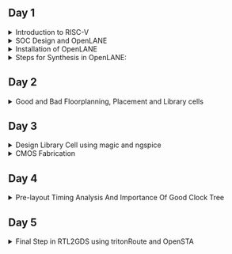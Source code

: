 ## Day 1
<details>
<summary>Introduction to RISC-V</summary>

**RISC-V** (pronounced "risk-five") is an open-source instruction set architecture (ISA) that has gained significant attention and popularity in recent years. It is designed to be simple, modular, and customizable, making it suitable for a wide range of applications from embedded systems to supercomputers. In this introduction to RISC-V architecture, we'll cover its key concepts and characteristics:

**Open Source Philosophy:**
RISC-V is an open-source ISA, which means its specifications are freely available to the public. This openness encourages collaboration and innovation, allowing anyone to design, implement, and customize RISC-V processors without licensing fees.

**RISC (Reduced Instruction Set Computer):**
RISC-V follows the RISC design philosophy, which emphasizes a small and simple set of instructions. This simplicity makes it easier to design efficient and high-performance processors.

**Modular and Extensible:**
RISC-V is designed with modularity in mind. It provides a base set of instructions, known as the RV32I (for 32-bit) and RV64I (for 64-bit) instruction sets, which serve as a foundation. Beyond these base sets, custom instruction extensions can be added to meet the specific needs of different applications. This extensibility enables the architecture to be tailored for various domains, from IoT devices to data centers.

**Multiple Standard Extensions:**
RISC-V offers several standard extensions, including integer (I), multiplication and division (M), atomic (A), single-precision floating-point (F), double-precision floating-point (D), vector (V), and more. These extensions add functionality to the base architecture as needed.

**Support for Different Bit Widths:**
RISC-V supports various bit widths, such as 32, 64, and 128 bits, making it adaptable to a wide range of computing environments.

**Load-Store Architecture:**
RISC-V follows a load-store architecture, where memory operations are performed using load and store instructions. This design simplifies the instruction set and helps maintain a consistent pipeline for better performance.

**User and Privileged Modes:**
RISC-V has multiple privilege levels, including user mode, supervisor mode, and machine mode. This privilege hierarchy enables secure execution of software and is useful for implementing operating systems.

**Instruction Encoding:**
RISC-V instructions are typically encoded as fixed-length 32-bit or 64-bit words, depending on the chosen bit width. The simplicity of instruction encoding contributes to the architecture's ease of implementation.

**Wide Industry Support:**
RISC-V has gained support from a broad range of industry players, including academia, startups, and established companies. This support has led to the development of RISC-V-based hardware and software ecosystems.
**Applications:**
RISC-V is used in various applications, from low-power IoT devices and microcontrollers to high-performance servers and supercomputers. Its versatility and openness make it a compelling choice for a wide array of computing tasks.
</details>
<details>
<summary>SOC Design and OpenLANE</summary>

**Open Source Digital ASIC Design**

Components of Digital ASIC Design:

![Screenshot from 2023-09-13 00-26-13](https://github.com/malobimukherjee/Advanced_Physical_Design_using_OpenLANE/assets/141206513/ad689ae7-82b5-4a0a-abbc-ec3e9eb1309a)

EDA Tools: For digital ASIC (Application-Specific Integrated Circuit) design, various EDA (Electronic Design Automation) tools are essential to complete the design process efficiently like Qflow, OpenROAD, OpenLANE, etc.

RTL: RTL IP blocks are reusable building blocks for digital designs. They encapsulate specific functions or features and are designed to be easily integrated into larger designs, reducing the need for designing these functions from scratch.

PDK: Process Design Kit is the collection of files used to model a fabrication process for the EDA Tools used to design an IC like Google+Skywater FOSS 130nm Production PDK.

**Simplified RTL to GDS Flow**
The RTL to GDS (Register-Transfer Level to Graphic Design System) flow is a series of steps and tools used in the semiconductor industry to transform a digital circuit's high-level description (RTL) into a physical layout that can be fabricated as an integrated circuit (IC) using a specific semiconductor process. Here's an overview of the typical RTL to GDS flow:

Design Specification:
Start with a clear specification of the desired functionality and performance requirements of the digital circuit.

RTL Design:
Create a Register-Transfer Level (RTL) design using a hardware description language (HDL) such as Verilog or VHDL. The RTL code describes the behavior and functionality of the digital circuit.

Simulation and Verification:
Simulate the RTL code using tools like ModelSim or VCS to verify that the design functions correctly. This involves creating testbenches and running simulations to ensure that the RTL code meets the design requirements.

Synthesis:
Use a synthesis tool (e.g., Synopsys Design Compiler, Cadence Genus) to convert the RTL code into a gate-level netlist. The synthesis process optimizes the design for area, power, and speed while targeting a specific semiconductor technology library.

Gate-Level Simulation:
Perform gate-level simulations to verify that the synthesized netlist behaves as expected and is functionally correct.

Floor Planning:
Define the physical layout of the chip, including the placement of logic blocks, standard cells, and I/O pads. This step determines the overall chip size and the placement of key components.

Place-and-Route (P&R):
Use a place-and-route tool (e.g., Cadence Innovus, Synopsys ICC) to map the gate-level netlist onto the physical chip's layout. This step involves placing the cells on the chip and routing the interconnections between them.

Clock Tree Synthesis (CTS):
Create a clock distribution network to ensure that clock signals reach all parts of the chip with minimal skew and jitter.

Power Planning:
Plan the power distribution network to ensure that all components receive the required power supply voltages and currents.

Physical Verification:
Perform physical verification checks, including Design Rule Checking (DRC), Layout vs. Schematic (LVS) checks, and Parasitic Extraction (PEX) to ensure that the layout adheres to the semiconductor process rules and matches the expected functionality.

Timing Analysis:
Perform static timing analysis (STA) to verify that the design meets its timing requirements, such as setup and hold times, clock-to-q delays, and maximum operating frequency.

Mask Generation:
Generate the mask data required for semiconductor manufacturing based on the final layout. This data includes information on the placement of transistor gates and interconnects.

Foundry Services:
Send the mask data to a semiconductor foundry for fabrication. The foundry manufactures the physical ICs using the specified semiconductor process.

Testing and Debugging:
After fabrication, the ICs undergo testing to ensure they function correctly. Any defects or issues discovered during testing may require further debugging and iteration.

Packaging and Assembly:
The fabricated ICs are packaged, which involves placing them in protective enclosures and connecting them to external pins or balls for electrical connections.

Final Testing:
Perform final testing on the packaged ICs to verify their functionality and performance.

Release and Deployment:
The final ICs are ready for deployment in various electronic devices and systems.

![Screenshot from 2023-09-13 00-15-36](https://github.com/malobimukherjee/Advanced_Physical_Design_using_OpenLANE/assets/141206513/a09241ee-1923-4a0c-86b7-a31df43b6364)

</details>

<details>
 
<summary>Installation of OpenLANE</summary>

```bash
sudo apt-get update
sudo apt-get upgrade
sudo apt install -y build-essential python3 python3-venv python3-pip make git
```
Docker Installation:

```bash
sudo apt install apt-transport-https ca-certificates curl software-properties-common
curl -fsSL https://download.docker.com/linux/ubuntu/gpg | sudo gpg --dearmor -o /usr/share/keyrings/docker-archive-keyring.gpg

echo "deb [arch=amd64 signed-by=/usr/share/keyrings/docker-archive-keyring.gpg] https://download.docker.com/linux/ubuntu $(lsb_release -cs) stable" | sudo tee /etc/apt/sources.list.d/docker.list > /dev/null

sudo apt update
sudo apt install docker-ce docker-ce-cli containerd.io
sudo docker run hello-world

sudo groupadd docker
sudo usermod -aG docker $USER
sudo reboot 


# Check for installation
sudo docker run hello-world
```
OpenLANE installation:

```bash
git clone --depth 1 https://github.com/The-OpenROAD-Project/OpenLane.git --recurse-submodules
cd OpenLane/
make
make test
cd /home/malobi/OpenLane/designs/ci
cp -r * ../
```
</details>
<details>
 
<summary>Steps for Synthesis in OpenLANE:</summary>

```bash
cd ~/OpenLane
make mount
./flow.tcl -interactive
package require openlane 0.9
prep -design picorv32a
run_synthesis
```


![Screenshot from 2023-09-10 23-48-30](https://github.com/malobimukherjee/Advanced_Physical_Design_using_OpenLANE/assets/141206513/3b6344f5-ab14-4a9c-8268-9c965b6e60f5)

![Screenshot from 2023-09-11 00-09-35](https://github.com/malobimukherjee/Advanced_Physical_Design_using_OpenLANE/assets/141206513/dfcc7032-5ff2-43ec-a521-ff6d90db3740)

To see the synthesis report:

![Screenshot from 2023-09-13 01-39-09](https://github.com/malobimukherjee/Advanced_Physical_Design_using_OpenLANE/assets/141206513/567dd849-0538-40b2-94a5-45520b2b7427)

```bash

61. Printing statistics.

=== picorv32 ===

   Number of wires:               9824
   Number of wire bits:          10206
   Number of public wires:        1512
   Number of public wire bits:    1894
   Number of memories:               0
   Number of memory bits:            0
   Number of processes:              0
   Number of cells:              10104
     sky130_fd_sc_hd__a2111o_2       2
     sky130_fd_sc_hd__a211o_2      101
     sky130_fd_sc_hd__a211oi_2       4
     sky130_fd_sc_hd__a21bo_2       19
     sky130_fd_sc_hd__a21boi_2       7
     sky130_fd_sc_hd__a21o_2       414
     sky130_fd_sc_hd__a21oi_2      127
     sky130_fd_sc_hd__a221o_2       65
     sky130_fd_sc_hd__a221oi_2       1
     sky130_fd_sc_hd__a22o_2       197
     sky130_fd_sc_hd__a22oi_2        2
     sky130_fd_sc_hd__a2bb2o_2      16
     sky130_fd_sc_hd__a311o_2       38
     sky130_fd_sc_hd__a31o_2        90
     sky130_fd_sc_hd__a31oi_2       10
     sky130_fd_sc_hd__a32o_2        89
     sky130_fd_sc_hd__a41o_2         2
     sky130_fd_sc_hd__and2_2       283
     sky130_fd_sc_hd__and2b_2       32
     sky130_fd_sc_hd__and3_2        77
     sky130_fd_sc_hd__and3b_2       76
     sky130_fd_sc_hd__and4_2        46
     sky130_fd_sc_hd__and4b_2        6
     sky130_fd_sc_hd__and4bb_2       3
     sky130_fd_sc_hd__buf_1       2735
     sky130_fd_sc_hd__buf_2         16
     sky130_fd_sc_hd__conb_1       106
     sky130_fd_sc_hd__dfxtp_2     1596
     sky130_fd_sc_hd__inv_2         83
     sky130_fd_sc_hd__mux2_2      1817
     sky130_fd_sc_hd__mux4_2       323
     sky130_fd_sc_hd__nand2_2      250
     sky130_fd_sc_hd__nand2b_2       2
     sky130_fd_sc_hd__nand3_2       18
     sky130_fd_sc_hd__nand3b_2       3
     sky130_fd_sc_hd__nand4_2        2
     sky130_fd_sc_hd__nor2_2       185
     sky130_fd_sc_hd__nor3_2        11
     sky130_fd_sc_hd__nor3b_2        3
     sky130_fd_sc_hd__nor4_2         4
     sky130_fd_sc_hd__nor4b_2        3
     sky130_fd_sc_hd__o2111a_2       1
     sky130_fd_sc_hd__o211a_2      224
     sky130_fd_sc_hd__o211ai_2       6
     sky130_fd_sc_hd__o21a_2       154
     sky130_fd_sc_hd__o21ai_2       94
     sky130_fd_sc_hd__o21ba_2       15
     sky130_fd_sc_hd__o21bai_2       3
     sky130_fd_sc_hd__o221a_2       19
     sky130_fd_sc_hd__o221ai_2       1
     sky130_fd_sc_hd__o22a_2        26
     sky130_fd_sc_hd__o22ai_2        1
     sky130_fd_sc_hd__o2bb2a_2       7
     sky130_fd_sc_hd__o311a_2       31
     sky130_fd_sc_hd__o311ai_2       2
     sky130_fd_sc_hd__o31a_2        21
     sky130_fd_sc_hd__o31ai_2        2
     sky130_fd_sc_hd__o32a_2        14
     sky130_fd_sc_hd__o41a_2         1
     sky130_fd_sc_hd__or2_2        337
     sky130_fd_sc_hd__or2b_2        20
     sky130_fd_sc_hd__or3_2        102
     sky130_fd_sc_hd__or3b_2        17
     sky130_fd_sc_hd__or4_2         29
     sky130_fd_sc_hd__or4b_2         6
     sky130_fd_sc_hd__xnor2_2       78
     sky130_fd_sc_hd__xor2_2        29

   Chip area for module '\picorv32': 102957.494400
```

Flop Ratio:

```bash
Flop ratio = (No.of D flipflops)/(Total no.of cells) =1596/10104 = 0.1579
```
</details>

## Day 2
<details>
 <summary>Good and Bad Floorplanning, Placement and Library cells</summary>

## Floorplan using OpenLANE
 
 To run the picorv32a floorplan in openLANE:
 ```bash
run_floorplan
```
To view the floorplan, Magic is invoked after moving to the results/floorplan directory:

```bash
magic /home/malobi/.volare/sky130A/libs.tech/magic/sky130A.tech lef read ../../tmp/merged.min.lef def read picorv32.def
```


![Screenshot from 2023-09-17 11-29-09](https://github.com/malobimukherjee/Advanced_Physical_Design_using_OpenLANE/assets/141206513/e61bf309-0e26-4732-901e-e12c94e00ed1)

![Screenshot from 2023-09-17 11-30-57](https://github.com/malobimukherjee/Advanced_Physical_Design_using_OpenLANE/assets/141206513/2fc24f2e-754c-4c3b-9cf5-ea570f9d450f)

## Run Placement in OpenLANE

Below is the command to run placement in openlane:

```bash
run_placement
```
![Screenshot from 2023-09-17 11-33-16](https://github.com/malobimukherjee/Advanced_Physical_Design_using_OpenLANE/assets/141206513/500bb8dc-2737-469c-ba9e-7472cddc8772)

![Screenshot from 2023-09-17 11-33-54](https://github.com/malobimukherjee/Advanced_Physical_Design_using_OpenLANE/assets/141206513/69ff38e6-5276-4199-b5bd-282d4041c226)

![Screenshot from 2023-09-17 11-35-27](https://github.com/malobimukherjee/Advanced_Physical_Design_using_OpenLANE/assets/141206513/4ef0f731-e30d-4afe-8adf-01f431854734)

</details>

## Day 3
<details>
 <summary>Design Library Cell using magic and ngspice</summary>

 cmos.cir file:
 
 ```bash
*** MODEL Descriptions ***

*** NETLIST Description ***

M1 out in vdd vdd pmos W=0.37u L=0.25u
M2 out in 0 0 nmos W=0.375u L=0.25u

cload out 0 10f

vdd vdd 0 2.5

Vin in 0 2.5

*** SIMULATION Commands ***

.op

.dc Vin 0 2.5 0.05

***.include tsmc_025um_model.mod ***
.LIB "tsmc_025um_model.mod" cmos_models
.end
```

Model file:

```bash
* SPICE 3f5 Level 8, Star-HSPICE Level 49, UTMOST Level 8

.lib cmos_models 
* DATE: Feb 23/01
* LOT: T0BM                  WAF: 07
* Temperature_parameters=Default
.MODEL nmos  NMOS (                                LEVEL   = 49
+VERSION = 3.1            TNOM    = 27             TOX     = 5.8E-9
+XJ      = 1E-7           NCH     = 2.3549E17      VTH0    = 0.3907535
+K1      = 0.4376003      K2      = 8.265151E-3    K3      = 4.214601E-3
+K3B     = -3.7220937     W0      = 2.517345E-6    NLX     = 2.310668E-7
+DVT0W   = 0              DVT1W   = 0              DVT2W   = 0
+DVT0    = 0.2411602      DVT1    = 0.3707226      DVT2    = -0.5
+U0      = 316.5922683    UA      = -9.89493E-10   UB      = 2.154013E-18
+UC      = 2.474632E-11   VSAT    = 1.254499E5     A0      = 1.2735648
+AGS     = 0.2428704      B0      = 2.579719E-8    B1      = -1E-7
+KETA    = 4.87168E-4     A1      = 0              A2      = 0.5196633
+RDSW    = 120            PRWG    = 0.5            PRWB    = -0.2
+WR      = 1              WINT    = 2.357855E-8    LINT    = 1.210018E-9
+DWG     = 2.292632E-9
+DWB     = -9.94921E-10   VOFF    = -0.1039771     NFACTOR = 1.3905578
+CIT     = 0              CDSC    = 2.4E-4         CDSCD   = 0
+CDSCB   = 0              ETA0    = 3.894977E-3    ETAB    = 7.800632E-4
+DSUB    = 0.0307944      PCLM    = 1.7312397      PDIBLC1 = 0.999135
+PDIBLC2 = 4.850036E-3    PDIBLCB = -0.0866866     DROUT   = 0.8612131
+PSCBE1  = 7.995844E10    PSCBE2  = 1.457011E-8    PVAG    = 0.0099984
+DELTA   = 0.01           RSH     = 5              MOBMOD  = 1
+PRT     = 0              UTE     = -1.5           KT1     = -0.11
+KT1L    = 0              KT2     = 0.022          UA1     = 4.31E-9
+UB1     = -7.61E-18      UC1     = -5.6E-11       AT      = 3.3E4
+WL      = 0              WLN     = 1              WW      = -1.22182E-16
+WWN     = 1.2127         WWL     = 0              LL      = 0
+LLN     = 1              LW      = 0              LWN     = 1
+LWL     = 0              CAPMOD  = 2              XPART   = 0.4
+CGDO    = 3.11E-10       CGSO    = 3.11E-10       CGBO    = 1E-12
+CJ      = 1.741905E-3    PB      = 0.9876681      MJ      = 0.4679558
+CJSW    = 3.653429E-10   PBSW    = 0.99           MJSW    = 0.2943558
+CF      = 0              PVTH0   = -0.01          PRDSW   = 0
+PK2     = 2.589681E-3    WKETA   = -1.866069E-3   LKETA   = -0.0166961      )
*
.MODEL pmos  PMOS (                                LEVEL   = 49
+VERSION = 3.1            TNOM    = 27             TOX     = 5.8E-9
+XJ      = 1E-7           NCH     = 4.1589E17      VTH0    = -0.583228
+K1      = 0.5999865      K2      = 6.150203E-3    K3      = 0
+K3B     = 3.6314079      W0      = 1E-6           NLX     = 1E-9
+DVT0W   = 0              DVT1W   = 0              DVT2W   = 0
+DVT0    = 2.8749516      DVT1    = 0.7488605      DVT2    = -0.0917408
+U0      = 136.076212     UA      = 2.023988E-9    UB      = 1E-21
+UC      = -9.26638E-11   VSAT    = 2E5            A0      = 0.951197
+AGS     = 0.20963        B0      = 1.345599E-6    B1      = 5E-6
+KETA    = 0.0114727      A1      = 3.851541E-4    A2      = 0.614676
+RDSW    = 1.496983E3     PRWG    = -0.0440632     PRWB    = -0.2945454
+WR      = 1              WINT    = 7.879211E-9    LINT    = 2.894523E-8
+DWG     = -1.112097E-8
+DWB     = 9.815716E-9    VOFF    = -0.1204623     NFACTOR = 1.2259401
+CIT     = 0              CDSC    = 2.4E-4         CDSCD   = 0
+CDSCB   = 0              ETA0    = 0.3325261      ETAB    = -0.0623452
+DSUB    = 0.9206875      PCLM    = 0.833903       PDIBLC1 = 9.948506E-4
+PDIBLC2 = 0.0191187      PDIBLCB = -1E-3          DROUT   = 0.9938581
+PSCBE1  = 2.887413E10    PSCBE2  = 8.325891E-9    PVAG    = 0.8478443
+DELTA   = 0.01           RSH     = 3.6            MOBMOD  = 1
+PRT     = 0              UTE     = -1.5           KT1     = -0.11
+KT1L    = 0              KT2     = 0.022          UA1     = 4.31E-9
+UB1     = -7.61E-18      UC1     = -5.6E-11       AT      = 3.3E4
+WL      = 0              WLN     = 1              WW      = 0
+WWN     = 1              WWL     = 0              LL      = 0
+LLN     = 1              LW      = 0              LWN     = 1
+LWL     = 0              CAPMOD  = 2              XPART   = 0.4
+CGDO    = 2.68E-10       CGSO    = 2.68E-10       CGBO    = 1E-12
+CJ      = 1.864957E-3    PB      = 0.976468       MJ      = 0.4614408
+CJSW    = 3.118281E-10   PBSW    = 0.6870843      MJSW    = 0.3021929
+CF      = 0              PVTH0   = 6.397941E-3    PRDSW   = 30.410214
+PK2     = 2.100359E-3    WKETA   = 5.428923E-3    LKETA   = -0.0111599      )
*
.endl
```
Commands to open ngspice and run the simulation:

```bash
ngspice
source Cmos.cir
```
To execute:

```bash
run
setplot
display
```

Spice Simulation:
 ![Screenshot from 2023-09-17 11-41-42](https://github.com/malobimukherjee/Advanced_Physical_Design_using_OpenLANE/assets/141206513/b5d0f0ee-dcbb-4a31-a1e3-95da04a51128)

 ![Screenshot from 2023-09-17 11-41-58](https://github.com/malobimukherjee/Advanced_Physical_Design_using_OpenLANE/assets/141206513/92939ad9-1a04-4489-b48b-95e2e26df5fa)

 To execute:

```bash
run
setplot
display
```

![Screenshot from 2023-09-17 11-50-10](https://github.com/malobimukherjee/Advanced_Physical_Design_using_OpenLANE/assets/141206513/a91dc875-38fd-482a-8688-4944d2a7ef25)

## Switching Threshold

Modified Cmos file:
```bash
*** MODEL Descriptions ***

*** NETLIST Description ***

M1 out in vdd vdd pmos W=0.375u L=0.25u
M2 out in 0 0 nmos W=0.375u L=0.25u

cload out 0 10f

vdd vdd 0 2.5

Vin in 0 0 pulse 0 2.5 0 10p 10p 1n 2n

*** SIMULATION Commands ***


.tran 10p 4n


***.include tsmc_025um_model.mod ***
.LIB "tsmc_025um_model.mod" cmos_models
.end
```
</details>

<details>
	
<summary>CMOS Fabrication</summary>

## Inverter Standard Cell Layout & Spice Extraction

To see the magic layout of the CMOS inverter we'll get the magic file from vsdstdcelldesign by cloning it within Openlane directory:

```bash
git clone https://github.com/nickson-jose/vsdstdcelldesign
```
It will create a folder named vsdstdcelldesign in Openlane directory. now we will view the sky130_inv.mag file using following command. Before that we have to make sure sky130A.tech file is also in the same directory.

```bash
magic -T sky130A.tech sky130_inv.mag &
```
![Screenshot from 2023-09-17 11-53-46](https://github.com/malobimukherjee/Advanced_Physical_Design_using_OpenLANE/assets/141206513/c0cf63a3-0509-4071-a6a3-c181fb591309)

## Identification of NMOS and PMOS

![Screenshot from 2023-09-17 11-57-00](https://github.com/malobimukherjee/Advanced_Physical_Design_using_OpenLANE/assets/141206513/40bf50a3-b686-40d8-9d00-7974b4a1e3a7)

## Steps to Create Standard Cell and Extract Spice Netlist

Command:

```bash
extract all
ext2spice cthresh 0 rthresh 0
ext2spice
```
![Screenshot from 2023-09-17 12-07-57](https://github.com/malobimukherjee/Advanced_Physical_Design_using_OpenLANE/assets/141206513/4c789ca9-e9f5-44f7-b40a-7db0099f2991)

Following Spice file is created:

```bash
* SPICE3 file created from sky130_inv.ext - technology: sky130A

.option scale=10000u

.subckt sky130_inv A Y VPWR VGND
M1000 Y A VPWR VPWR pshort w=37 l=23
+  ad=1443 pd=152 as=1517 ps=156
M1001 Y A VGND VGND nshort w=35 l=23
+  ad=1435 pd=152 as=1365 ps=148
C0 A Y 0.05fF
C1 VPWR Y 0.11fF
C2 A VPWR 0.07fF
C3 Y 0 0.24fF
C4 VPWR 0 0.59fF
.ends
```

Modified the same spice file after extracting:

```bash
* SPICE3 file created from sky130_inv.ext - technology: sky130A

.option scale=0.01u
.include ./libs/pshort.lib
.include ./libs/nshort.lib
//.subckt sky130_inv A Y VPWR VGND
M1000 Y A VPWR VPWR pshort_model.0 w=37 l=23 
+  ad=1.44n pd=0 as=1.51n ps=0.156m
M1001 Y A VGND VGND nshort_model.0 w=35 l=23 
+  ad=1.44n pd=0.152m as=1.37n ps=0.148m

VDD VPWR 0 3.3V
VSS VGND 0 0V
Va A VGND PULSE(0V 3.3V 0 0.1ns 0.1ns  2ns 4ns)

C0 A Y 0.05fF
C1 VPWR Y 0.11fF
C2 A VPWR 0.07fF
C3 Y 0 0.24fF
C4 VPWR 0 0.59fF
C5 VPWR VGND 0.781f
//.ends
.tran 1n 20n
.control
run 
.endc
.end
```
Command used for Simulation:
```bash
ngspice sky130_inv.spice
```
The output "y" is to be plotted with "time" and swept over the input "a":

```bash
plot y vs time a
```

![Screenshot from 2023-09-17 12-09-03](https://github.com/malobimukherjee/Advanced_Physical_Design_using_OpenLANE/assets/141206513/7bd7381d-2673-4142-be6d-f169bb1a1afe)

Output Waveform:

![Screenshot from 2023-09-17 15-49-55](https://github.com/malobimukherjee/Advanced_Physical_Design_using_OpenLANE/assets/141206513/3953c0c2-40c5-4b8a-a8e5-28dae7119371)

## Magic DRC:

Commands to download the package from the web and extract it:

```bash
wget http://opencircuitdesign.com/open_pdks/archive/drc_tests.tgz
tar xfz drc_tests.tgz
```

Now, when we run the "met3.mag" file in Magic, we can observe an instance where a group of rules is not met in the Metal 1 layer. This failure could be due to issues with the patterning of the metal layer, including the presence of shorts or opens. These issues have the potential to disrupt electrical connections within an integrated circuit design.

```bash
magic -d XR met3.mag
```
![Screenshot from 2023-09-17 12-12-44](https://github.com/malobimukherjee/Advanced_Physical_Design_using_OpenLANE/assets/141206513/22b36f79-d5af-420a-8856-566be645fd39)

![Screenshot from 2023-09-17 12-13-15](https://github.com/malobimukherjee/Advanced_Physical_Design_using_OpenLANE/assets/141206513/0b2804a3-da79-4217-aca0-a23c587634b1)

Commands to see metal cuts:

```bash
cif see VIA2
```
![Screenshot from 2023-09-17 12-15-48](https://github.com/malobimukherjee/Advanced_Physical_Design_using_OpenLANE/assets/141206513/573e69d9-037d-48ec-ba21-60f1c38a0f2e)

## Lab To Fix poly.9 error in SKY130 Tech File

Command to load poly file

```bash
load poly.mag
```
![Screenshot from 2023-09-17 12-18-43](https://github.com/malobimukherjee/Advanced_Physical_Design_using_OpenLANE/assets/141206513/1e3116d5-6148-4258-942f-2da778f1de8e)

As we can see there are some errors, to rectify it we need to make some adjustment in SKY130 technology file

In line
```bash
spacing npres *nsd 480 touching_illegal \
	"poly.resistor spacing to N-tap < %d (poly.9)"
```

![Screenshot from 2023-09-17 12-20-07](https://github.com/malobimukherjee/Advanced_Physical_Design_using_OpenLANE/assets/141206513/7d1f0888-af83-478c-9fa8-9f5ddd6b4666)

Change to

```bash
spacing npres allpolynonres 480 touching_illegal \
	"poly.resistor spacing to N-tap < %d (poly.9)"
```
also

```bash
spacing xhrpoly,uhrpoly,xpc alldiff 480 touching_illegal \

	"xhrpoly/uhrpoly resistor spacing to diffusion < %d (poly.9)"
```

Change to

```bash
spacing xhrpoly,uhrpoly,xpc allpolynonres 480 touching_illegal \

	"xhrpoly/uhrpoly resistor spacing to diffusion < %d (poly.9)"
```

Modified Layout:

![Screenshot from 2023-09-17 12-25-15](https://github.com/malobimukherjee/Advanced_Physical_Design_using_OpenLANE/assets/141206513/a22e4c0a-ef58-49b5-90e1-de37e282d53c)

</details>

## Day 4
<details>
<summary>Pre-layout Timing Analysis And Importance Of Good Clock Tree</summary>

Timing Modelling Using Delay Tables:

To ensure that the CMOS Inverter's A and Y ports, situated on the li1 layer, adhere to the port requirements, it's crucial to confirm that they are precisely located at the intersection of horizontal and vertical tracks. This verification can be accomplished by consulting the "tracks.info" file, which furnishes details regarding track spacing and orientation. 

To guarantee that the ports align precisely at the intersection point, it's necessary to synchronize the grid spacing in Magic (tkcon) with the X and Y values of the li1 layer. This grid-track alignment can be established using the following command:

```bash
grid 0.46um 0.34um 0.23um 0.17um
```

![Screenshot from 2023-09-17 12-28-39](https://github.com/malobimukherjee/Advanced_Physical_Design_using_OpenLANE/assets/141206513/4e014708-68ad-400b-8974-1e66f7de54c7)

## Creating Port Definition

![Screenshot from 2023-09-17 12-30-24](https://github.com/malobimukherjee/Advanced_Physical_Design_using_OpenLANE/assets/141206513/a3d4297a-520d-461f-aa08-e14d35a6832e)

## Standard Cell LEF Generation

Before the extraction Of LEF file we have to define the function of each port using the following commands:

```bash
port A class input
port A use signal

port Y class output
port Y use signal

port VPWR class inout
port VPWR use power

port VGND class inout
port VPWR use ground
```
Now to extract file following commands is used:

```bash
lef write
```

![Screenshot from 2023-09-17 12-32-52](https://github.com/malobimukherjee/Advanced_Physical_Design_using_OpenLANE/assets/141206513/bdfa7dc7-4f6f-464f-ba57-9a8ad0d61848)

## Integrating Custom Cell in OpenLANE

We should copy the extracted LEF file to picorv32a source directory, and also sky130_fd_sc_hd_typical.lib file from vsdcelldesign/libs ditrectory

```bash
cp sky130_vsdinv.lef /home/malobi/OpenLane/designs/picorv32a/src/
cp sky130_fd_sc_hd__* /home/malobi/OpenLane/designs/picorv32a/src/
```
We have to modify config.tcl file also

```bash

# Design
set ::env(DESIGN_NAME) "picorv32a"

set ::env(VERILOG_FILES) "$::env(DESIGN_DIR)/src/picorv32a.v"

set ::env(CLOCK_PORT) "clk"
set ::env(CLOCK_NET) $::env(CLOCK_PORT)

set ::env(GLB_RESIZER_TIMING_OPTIMIZATIONS) {1}

set ::env(LIB_SYNTH) "$::env(OPENLANE_ROOT)/designs/picorv32a/src/sky130_fd_sc_hd__typical.lib"
set ::env(LIB_SLOWEST) "$::env(OPENLANE_ROOT)/designs/picorv32a/src/sky130_fd_sc_hd__slow.lib"
set ::env(LIB_FASTEST) "$::env(OPENLANE_ROOT)/designs/picorv32a/src/sky130_fd_sc_hd__fast.lib"
set ::env(LIB_TYPICAL) "$::env(OPENLANE_ROOT)/designs/picorv32a/src/sky130_fd_sc_hd__typical.lib"

set ::env(EXTRA_LEFS) [glob $::env(OPENLANE_ROOT)/designs/$::env(DESIGN_NAME)/src/*.lef]

set filename $::env(DESIGN_DIR)/$::env(PDK)_$::env(STD_CELL_LIBRARY)_config.tcl
if { [file exists $filename] == 1} {
	source $filename
}
```
To invoke OpenLANE and run synthesis with the new standard cell library, use the following commands:

```bash
set lefs [glob $::env(DESIGN_DIR)/src/*.lef]
add_lefs -src $lefs
```
![Screenshot from 2023-09-17 12-44-41](https://github.com/malobimukherjee/Advanced_Physical_Design_using_OpenLANE/assets/141206513/d1167b1f-29e1-4dc5-a405-37fad06d9750)

## Clock Tree Synthesis

Commands to run clock tree synthesis

```bash
run_cts
write_verilog ./designs/picorv32a/picorv32a_cts.v
```

![Screenshot from 2023-09-17 12-46-27](https://github.com/malobimukherjee/Advanced_Physical_Design_using_OpenLANE/assets/141206513/57f62a7e-8616-4262-83eb-c964d2650758)

Since clock tree synthesis has not been performed yet, the analysis is with respect to ideal clocks and only setup time slack is taken into consideration. The slack value is the difference between data required time and data arrival time. The worst slack value must be greater than or equal to zero. If a negative slack is obtained, following steps may be followed:

Change synthesis strategy, synthesis buffering and synthesis sizing values

Review maximum fanout of cells and replace cells with high fanout

Commands:

```bash
openroad
read_lef <path of merge.nom.lef>
read_def <path of def>
write_db pico_cts.db
read_db pico_cts.db
read_verilog /home/parallels/OpenLane/designs/picorv32a/runs/RUN_09-09_11-20/results/synthesis/picorv32a.v
read_liberty $::env(LIB_SYNTH_COMPLETE)
read_sdc /home/parallels/OpenLane/designs/picorv32a/src/my_base.sdc
set_propagated_clock (all_clocks)
report_checks -path_delay min_max -format full_clock_expanded -digits 4
```

![268468416-0dad3b25-be9b-422d-9e5e-2238ebd937fe](https://github.com/malobimukherjee/Advanced_Physical_Design_using_OpenLANE/assets/141206513/d84df8a1-30e1-4742-91a3-d4ae1b7243e2)


![268468414-0754f4d3-ea2f-46a1-a7b2-ea05c633469b](https://github.com/malobimukherjee/Advanced_Physical_Design_using_OpenLANE/assets/141206513/ae464f8e-3e61-40df-94ba-e6cc590575fb)


Commands to check clock buffers :

```bash
echo $::env(CTS_CLK_BUFFER_LIST)
set $::env(CTS_CLK_BUFFER_LIST) [lreplace $::env(CTS_CLK_BUFFER_LIST) 0 0]
echo $::env(CTS_CLK_BUFFER_LIST)
```
</details>

## Day 5

<details>
<summary>Final Step in RTL2GDS using tritonRoute and OpenSTA</summary>

## DRC

 The following command is used to check the last stage the design ran:

 ```bash
echo $::env(CURRENT_DEF)
```

Now run the following command after the cts:

```bash
gen_pdn
```
</details>
